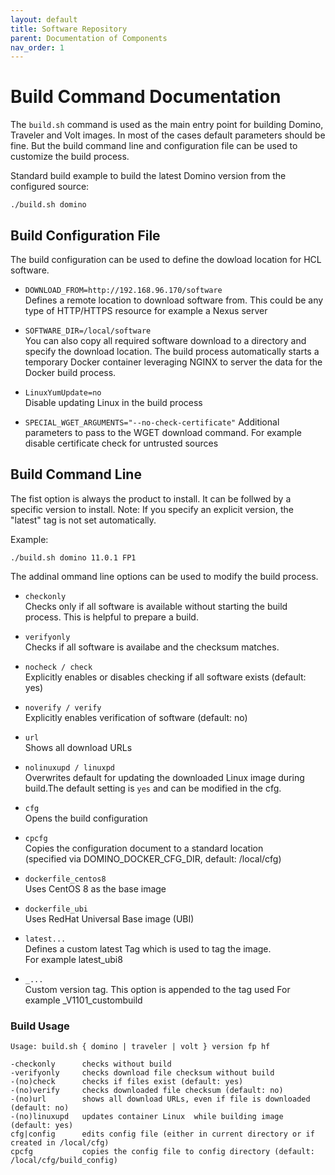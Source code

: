```yaml
---
layout: default
title: Software Repository
parent: Documentation of Components
nav_order: 1
---
```

# Build Command Documentation


The `build.sh` command is used as the main entry point for building Domino, Traveler and Volt images.
In most of the cases default parameters should be fine. But the build command line and configuration file can be used to customize the build process.

Standard build example to build the latest Domino version from the configured source:

``` 
./build.sh domino 
```

## Build Configuration File


The build configuration can be used to define the dowload location for HCL software.

- `DOWNLOAD_FROM=http://192.168.96.170/software`  
  Defines a remote location to download software from. This could be any type of HTTP/HTTPS resource for example a Nexus server
  

- `SOFTWARE_DIR=/local/software`  
  You can also copy all required software download to a directory and specify the download location. The build process automatically starts a temporary Docker container leveraging NGINX to server the data for the Docker build process.

- `LinuxYumUpdate=no`  
  Disable updating Linux in the build process

- `SPECIAL_WGET_ARGUMENTS="--no-check-certificate"` 
  Additional parameters to pass to the WGET download command. For example disable certificate check for untrusted sources  

## Build Command Line

The fist option is always the product to install.
It can be follwed by a specific version to install.
Note: If you specify an explicit version, the "latest" tag is not set automatically.

Example:
``` 
./build.sh domino 11.0.1 FP1
```



The addinal ommand line options can be used to modify the build process. 


- `checkonly`  
  Checks only if all software is available without starting the build process. This is helpful to prepare a build.

- `verifyonly`  
  Checks if all software is availabe and the checksum matches.

- `nocheck / check`  
  Explicitly enables or disables checking if all software exists (default: yes)

- `noverify / verify`  
  Explicitly enables verification of software (default: no)

- `url`  
  Shows all download URLs 

- `nolinuxupd / linuxpd`  
  Overwrites default for updating the downloaded Linux image during build.The default setting is `yes` and can be modified in the cfg. 

- `cfg`  
  Opens the build configuration

- `cpcfg`  
  Copies the configuration document to a standard location  
  (specified via DOMINO_DOCKER_CFG_DIR, default: /local/cfg)

- `dockerfile_centos8`  
  Uses CentOS 8 as the base image

- `dockerfile_ubi`  
  Uses RedHat Universal Base image (UBI)

- `latest...`  
  Defines a custom latest Tag which is used to tag the image.  
  For example latest_ubi8

- `_...`  
  Custom version tag. This option is appended to the tag used
  For example _V1101_custombuild

### Build Usage

``` 
Usage: build.sh { domino | traveler | volt } version fp hf

-checkonly      checks without build
-verifyonly     checks download file checksum without build
-(no)check      checks if files exist (default: yes)
-(no)verify     checks downloaded file checksum (default: no)
-(no)url        shows all download URLs, even if file is downloaded (default: no)
-(no)linuxupd   updates container Linux  while building image (default: yes)
cfg|config      edits config file (either in current directory or if created in /local/cfg)
cpcfg           copies the config file to config directory (default: /local/cfg/build_config)
``` 




